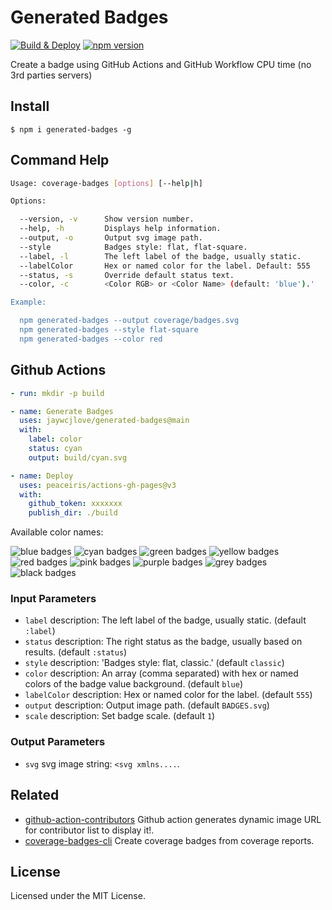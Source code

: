 Generated Badges
===

[![Build & Deploy](https://github.com/jaywcjlove/generated-badges/actions/workflows/ci.yml/badge.svg)](https://github.com/jaywcjlove/generated-badges/actions/workflows/ci.yml)
[![npm version](https://img.shields.io/npm/v/generated-badges.svg)](https://www.npmjs.com/package/generated-badges)

Create a badge using GitHub Actions and GitHub Workflow CPU time (no 3rd parties servers)

## Install

```shell
$ npm i generated-badges -g
```

## Command Help

```bash
Usage: coverage-badges [options] [--help|h]

Options:

  --version, -v      Show version number.
  --help, -h         Displays help information.
  --output, -o       Output svg image path.
  --style            Badges style: flat, flat-square.
  --label, -l        The left label of the badge, usually static.
  --labelColor       Hex or named color for the label. Default: 555
  --status, -s       Override default status text.
  --color, -c        <Color RGB> or <Color Name> (default: 'blue').'

Example:

  npm generated-badges --output coverage/badges.svg
  npm generated-badges --style flat-square
  npm generated-badges --color red
```

## Github Actions

```yml
- run: mkdir -p build

- name: Generate Badges
  uses: jaywcjlove/generated-badges@main
  with:
    label: color
    status: cyan
    output: build/cyan.svg

- name: Deploy
  uses: peaceiris/actions-gh-pages@v3
  with:
    github_token: xxxxxxx
    publish_dir: ./build
```

Available color names:

![blue badges](https://jaywcjlove.github.io/generated-badges/blue.svg)
![cyan badges](https://jaywcjlove.github.io/generated-badges/cyan.svg)
![green badges](https://jaywcjlove.github.io/generated-badges/green.svg)
![yellow badges](https://jaywcjlove.github.io/generated-badges/yellow.svg)
![red badges](https://jaywcjlove.github.io/generated-badges/red.svg)
![pink badges](https://jaywcjlove.github.io/generated-badges/pink.svg)
![purple badges](https://jaywcjlove.github.io/generated-badges/purple.svg)
![grey badges](https://jaywcjlove.github.io/generated-badges/grey.svg)
![black badges](https://jaywcjlove.github.io/generated-badges/black.svg)

### Input Parameters

- `label` description: The left label of the badge, usually static. (default `:label`)
- `status` description: The right status as the badge, usually based on results. (default `:status`)
- `style` description: 'Badges style: flat, classic.' (default `classic`)
- `color` description: An array (comma separated) with hex or named colors of the badge value background. (default `blue`)
- `labelColor` description: Hex or named color for the label. (default `555`)
- `output` description: Output image path. (default `BADGES.svg`)
- `scale` description: Set badge scale. (default `1`)

### Output Parameters

- `svg` svg image string: `<svg xmlns....`.

## Related

- [github-action-contributors](https://github.com/jaywcjlove/github-action-contributors) Github action generates dynamic image URL for contributor list to display it!.
- [coverage-badges-cli](https://github.com/jaywcjlove/coverage-badges-cli) Create coverage badges from coverage reports.

## License

Licensed under the MIT License.

